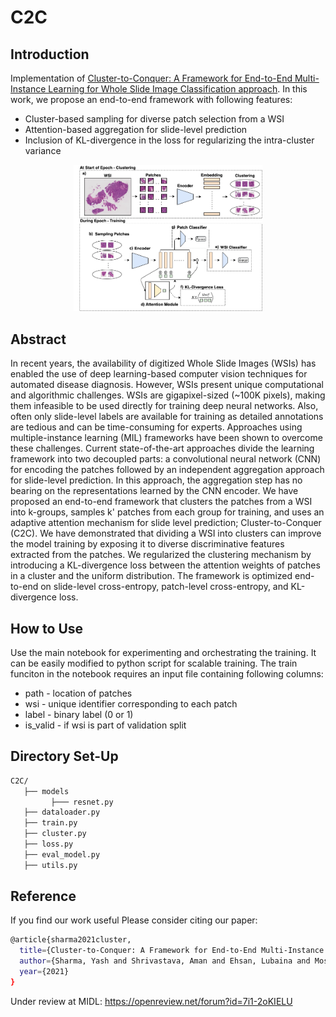 # C2C

## Introduction

Implementation of [Cluster-to-Conquer: A Framework for End-to-End Multi-Instance Learning for Whole Slide Image Classification approach](https://arxiv.org/abs/2103.10626). In this work, we propose an end-to-end framework with following features:
- Cluster-based sampling for diverse patch selection from a WSI
- Attention-based aggregation for slide-level prediction
- Inclusion of KL-divergence in the loss for regularizing the intra-cluster variance
    
<p align="center">
    <img src="docs/FlowChart_MIDL.png" width="60%"/>
</p>    
    
## Abstract

In recent years, the availability of digitized Whole Slide Images (WSIs) has enabled the use of deep learning-based computer vision techniques for automated disease diagnosis. However, WSIs present unique computational and algorithmic challenges. WSIs are gigapixel-sized (~100K pixels), making them infeasible to be used directly for training deep neural networks. Also, often only slide-level labels are available for training as detailed annotations are tedious and can be time-consuming for experts. Approaches using multiple-instance learning (MIL) frameworks have been shown to overcome these challenges. Current state-of-the-art approaches divide the learning framework into two decoupled parts: a convolutional neural network (CNN) for encoding the patches followed by an independent aggregation approach for slide-level prediction. In this approach, the aggregation step has no bearing on the representations learned by the CNN encoder. We have proposed an end-to-end framework that clusters the patches from a WSI into k-groups, samples k' patches from each group for training, and uses an adaptive attention mechanism for slide level prediction; Cluster-to-Conquer (C2C). We have demonstrated that dividing a WSI into clusters can improve the model training by exposing it to diverse discriminative features extracted from the patches. We regularized the clustering mechanism by introducing a KL-divergence loss between the attention weights of patches in a cluster and the uniform distribution. The framework is optimized end-to-end on slide-level cross-entropy, patch-level cross-entropy, and KL-divergence loss. 

## How to Use

Use the main notebook for experimenting and orchestrating the training. It can be easily modified to python script for scalable training. The train funciton in the notebook requires an input file containing following columns:
- path - location of patches
- wsi - unique identifier corresponding to each patch
- label - binary label (0 or 1)
- is_valid - if wsi is part of validation split

## Directory Set-Up

```bash
C2C/
   ├── models
         ├─── resnet.py
   ├── dataloader.py
   ├── train.py
   ├── cluster.py
   ├── loss.py
   ├── eval_model.py
   ├── utils.py
```

## Reference


If you find our work useful Please consider citing our paper:

```bash
@article{sharma2021cluster,
  title={Cluster-to-Conquer: A Framework for End-to-End Multi-Instance Learning for Whole Slide Image Classification},
  author={Sharma, Yash and Shrivastava, Aman and Ehsan, Lubaina and Moskaluk, Christopher A and Syed, Sana and Brown, Donald},
  year={2021}
}
```

Under review at MIDL: https://openreview.net/forum?id=7i1-2oKIELU
